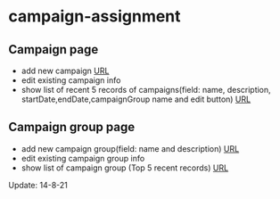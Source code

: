 # campaign-assignment
## Campaign page
- add new campaign [URL](http://localhost:8080/campaign/add/)
- edit existing campaign info
- show  list of recent 5 records of campaigns(field: name, description, startDate,endDate,campaignGroup name and edit button) [URL](http://localhost:8080/campaign/)

## Campaign group page
- add new campaign group(field: name and description) [URL](http://localhost:8080/campaigngroup/add/)
- edit existing campaign group info
- show list of campaign group (Top 5 recent records) [URL](http://localhost:8080/campaigngroup/)

Update: 14-8-21
